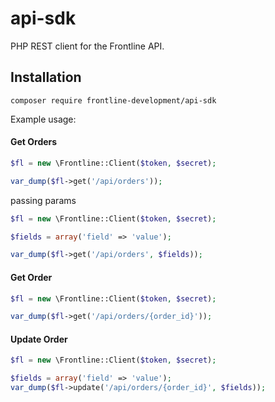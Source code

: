 # api-sdk

PHP REST client for the Frontline API.

## Installation
```composer require frontline-development/api-sdk```

Example usage:

#### Get Orders
```php
$fl = new \Frontline::Client($token, $secret);

var_dump($fl->get('/api/orders'));
```

passing params
```php
$fl = new \Frontline::Client($token, $secret);

$fields = array('field' => 'value');

var_dump($fl->get('/api/orders', $fields));
```

#### Get Order
```php
$fl = new \Frontline::Client($token, $secret);

var_dump($fl->get('/api/orders/{order_id}'));
```

#### Update Order
```php
$fl = new \Frontline::Client($token, $secret);

$fields = array('field' => 'value');
var_dump($fl->update('/api/orders/{order_id}', $fields));
